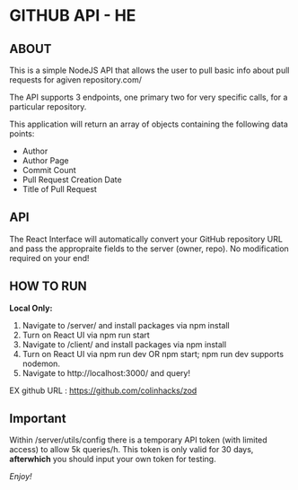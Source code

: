 # GITHUB API - HE

## ABOUT

This is a simple NodeJS API that allows the user to pull basic info about pull requests for agiven repository.com/

The API supports 3 endpoints, one primary two for very specific calls, for a particular repository.

This application will return an array of objects containing the following data points:

- Author
- Author Page 
- Commit Count
- Pull Request Creation Date
- Title of Pull Request

## API

The React Interface will automatically convert your GitHub repository URL and pass the appropraite fields to the server (owner, repo). No modification required on your end!

## HOW TO RUN

**Local Only:**
1. Navigate to /server/ and install packages via npm install
2. Turn on React UI via npm run start
3. Navigate to /client/ and install packages via npm install
4. Turn on React UI via npm run dev OR npm start; npm run dev supports nodemon.
5. Navigate to http://localhost:3000/ and query!

EX github URL : https://github.com/colinhacks/zod


## Important
Within /server/utils/config there is a temporary API token (with limited access) to allow 5k queries/h. This token is only valid for 30 days, **afterwhich** you should input your own token for testing.

_Enjoy!_